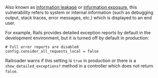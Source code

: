 Also known as [information leakage](https://www.owasp.org/index.php/Information_Leakage) or [information exposure](http://cwe.mitre.org/data/definitions/200.html), this vulnerability refers to system or internal information (such as debugging output, stack traces, error messages, etc.) which is displayed to an end user.

For example, Rails provides detailed exception reports by default in the development environment, but it is turned off by default in production:

    # Full error reports are disabled
    config.consider_all_requests_local = false

Railroader warns if this setting is `true` in production or there is a `show_detailed_exceptions?` method in a controller which does not return `false`.

